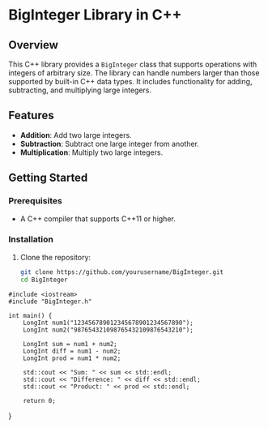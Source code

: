 # BigInteger Library in C++

## Overview

This C++ library provides a `BigInteger` class that supports operations with integers of arbitrary size. The library can handle numbers larger than those supported by built-in C++ data types. It includes functionality for adding, subtracting, and multiplying large integers.

## Features

- **Addition**: Add two large integers.
- **Subtraction**: Subtract one large integer from another.
- **Multiplication**: Multiply two large integers.

## Getting Started

### Prerequisites

- A C++ compiler that supports C++11 or higher.

### Installation

1. Clone the repository:

   ```bash
   git clone https://github.com/yourusername/BigInteger.git
   cd BigInteger

```
#include <iostream>
#include "BigInteger.h"

int main() {
    LongInt num1("123456789012345678901234567890");
    LongInt num2("987654321098765432109876543210");

    LongInt sum = num1 + num2;
    LongInt diff = num1 - num2;
    LongInt prod = num1 * num2;

    std::cout << "Sum: " << sum << std::endl;
    std::cout << "Difference: " << diff << std::endl;
    std::cout << "Product: " << prod << std::endl;

    return 0;
```
}
